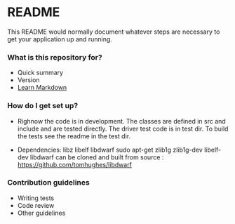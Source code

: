 # README #

This README would normally document whatever steps are necessary to get your application up and running.

### What is this repository for? ###

* Quick summary
* Version
* [Learn Markdown](https://bitbucket.org/tutorials/markdowndemo)

### How do I get set up? ###


* Righnow the code is in development. The classes are defined in src and include and are tested directly. The driver test code is in test dir. To build the tests see the readme in the test dir.

* Dependencies: libz libelf libdwarf
sudo apt-get zlib1g zlib1g-dev libelf-dev
libdwarf can be cloned and built from source : https://github.com/tomhughes/libdwarf



### Contribution guidelines ###

* Writing tests
* Code review
* Other guidelines